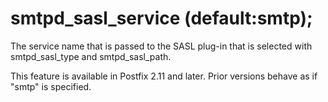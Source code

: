 # smtpd_sasl_service (default:smtp); 

 The service name that is passed to the SASL plug-in that is
selected with smtpd_sasl_type and smtpd_sasl_path.


 This feature is available in Postfix 2.11 and later. Prior
versions behave as if "smtp" is specified. 


